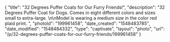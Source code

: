 {
    "title": "32 Degrees Puffer Coats for Our Furry Friends!",
    "description": "32 Degrees Puffer Coat for Dogs. Comes in eight different colors and sizes small to extra-large. \n\nModel is wearing a medium size in the color red plaid print. ",
    "photoId": "199961458",
    "date_created": "1548483785",
    "date_modified": "1548484332",
    "type": "captivate",
    "layout": "photo",
    "url": "\/p\/32-degrees-puffer-coats-for-our-furry-friends\/199961458"
}